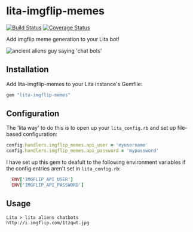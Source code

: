# lita-imgflip-memes

[![Build Status](https://travis-ci.org/dpritchett/lita-imgflip-memes.svg?branch=master)](https://travis-ci.org/dpritchett/lita-imgflip-memes)
[![Coverage Status](https://coveralls.io/repos/dpritchett/lita-imgflip-memes/badge.svg)](https://coveralls.io/r/dpritchett/lita-imgflip-memes)

Add imgflip meme generation to your Lita bot!

![ancient aliens guy saying 'chat bots'](http://i.imgur.com/FxGSzjVl.jpg)

## Installation

Add lita-imgflip-memes to your Lita instance's Gemfile:

``` ruby
gem "lita-imgflip-memes"
```

## Configuration
The 'lita way' to do this is to open up your `lita_config.rb` and set up file-based configuration:

```rb
config.handlers.imgflip_memes.api_user = 'myusername'
config.handlers.imgflip_memes.api_password = 'mypassword'
```

I have set up this gem to deafult to the following environment variables if the config entries aren't set in `lita_config.rb`:

```rb
  ENV['IMGFLIP_API_USER']
  ENV['IMGFLIP_API_PASSWORD']
```

## Usage

```
Lita > lita aliens chatbots
http://i.imgflip.com/1tzqwt.jpg
```
